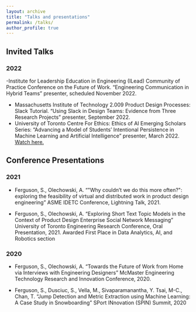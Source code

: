 ```yaml
---
layout: archive
title: "Talks and presentations"
permalink: /talks/
author_profile: true
---
```


## Invited Talks

### 2022
-Institute for Leadership Education in Engineering (ILead) Community of Practice Conference on the
Future of Work. “Engineering Communication in Hybrid Teams” presenter, scheduled November
2022.
- Massachusetts Institute of Technology 2.009 Product Design Processes: Slack Tutorial. “Using Slack
in Design Teams: Evidence from Three Research Projects” presenter, September 2022.
- University of Toronto Centre For Ethics: Ethics of AI Emerging Scholars Series: “Advancing a Model
of Students’ Intentional Persistence in Machine Learning and Artificial Intelligence” presenter,
March 2022. [Watch here.](https://www.youtube.com/watch?v=eBLuq3DTOGA)

## Conference Presentations

### 2021
- Ferguson, S., Olechowski, A. “"Why couldn’t we do this more often?": exploring the feasibility of virtual and distributed work in product design engineering” ASME IDETC Conference, Lightning Talk, 2021.

- Ferguson, S., Olechowski, A. “Exploring Short Text Topic Models in the Context of Product Design
Enterprise Social Network Messaging” University of Toronto Engineering Research Conference, Oral Presentation, 2021. Awarded First Place in Data Analytics, AI, and Robotics section

### 2020
- Ferguson, S., Olechowski, A. “Towards the Future of Work from Home via Interviews with Engineering Designers” McMaster Engineering Technology Research and Innovation Conference, 2020.

- Ferguson, S., Dusciuc, S., Vella, M., Sivaparamanantha, Y. Tsai, M-C., Chan, T. “Jump Detection and Metric Extraction using Machine Learning: A Case Study in Snowboarding” SPort INnovation (SPIN) Summit, 2020

<!-- {% if site.talkmap_link == true %}

<p style="text-decoration:underline;"><a href="/talkmap.html">See a map of all the places I've given a talk!</a></p>

{% endif %} -->

<!-- {% for post in site.talks reversed %}
  {% include archive-single-talk.html %}
{% endfor %} -->
